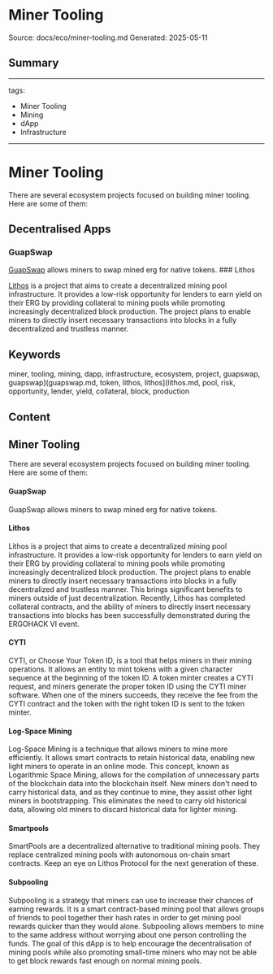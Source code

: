 # Miner Tooling
Source: docs/eco/miner-tooling.md
Generated: 2025-05-11

## Summary
---
tags:
  - Miner Tooling
  - Mining
  - dApp
  - Infrastructure
---

# Miner Tooling

There are several ecosystem projects focused on building miner tooling. Here are some of them:

## Decentralised Apps

### GuapSwap

[GuapSwap](guapswap.md) allows miners to swap mined erg for native tokens. ### Lithos

[Lithos](lithos.md) is a project that aims to create a decentralized mining pool infrastructure. It provides a low-risk opportunity for lenders to earn yield on their ERG by providing collateral to mining pools while promoting increasingly decentralized block production. The project plans to enable miners to directly insert necessary transactions into blocks in a fully decentralized and trustless manner.

## Keywords
miner, tooling, mining, dapp, infrastructure, ecosystem, project, guapswap, guapswap](guapswap.md, token, lithos, lithos](lithos.md, pool, risk, opportunity, lender, yield, collateral, block, production

## Content
## Miner Tooling
There are several ecosystem projects focused on building miner tooling. Here are some of them:

#### GuapSwap
GuapSwap allows miners to swap mined erg for native tokens.

#### Lithos
Lithos is a project that aims to create a decentralized mining pool infrastructure. It provides a low-risk opportunity for lenders to earn yield on their ERG by providing collateral to mining pools while promoting increasingly decentralized block production. The project plans to enable miners to directly insert necessary transactions into blocks in a fully decentralized and trustless manner. This brings significant benefits to miners outside of just decentralization. Recently, Lithos has completed collateral contracts, and the ability of miners to directly insert necessary transactions into blocks has been successfully demonstrated during the ERGOHACK VI event.

#### CYTI
CYTI, or Choose Your Token ID, is a tool that helps miners in their mining operations. It allows an entity to mint tokens with a given character sequence at the beginning of the token ID. A token minter creates a CYTI request, and miners generate the proper token ID using the CYTI miner software. When one of the miners succeeds, they receive the fee from the CYTI contract and the token with the right token ID is sent to the token minter.

#### Log-Space Mining
Log-Space Mining is a technique that allows miners to mine more efficiently. It allows smart contracts to retain historical data, enabling new light miners to operate in an online mode. This concept, known as Logarithmic Space Mining, allows for the compilation of unnecessary parts of the blockchain data into the blockchain itself. New miners don't need to carry historical data, and as they continue to mine, they assist other light miners in bootstrapping. This eliminates the need to carry old historical data, allowing old miners to discard historical data for lighter mining.

#### Smartpools
SmartPools are a decentralized alternative to traditional mining pools. They replace centralized mining pools with autonomous on-chain smart contracts. Keep an eye on Lithos Protocol for the next generation of these.

#### Subpooling
Subpooling is a strategy that miners can use to increase their chances of earning rewards. It is a smart contract-based mining pool that allows groups of friends to pool together their hash rates in order to get mining pool rewards quicker than they would alone. Subpooling allows members to mine to the same address without worrying about one person controlling the funds. The goal of this dApp is to help encourage the decentralisation of mining pools while also promoting small-time miners who may not be able to get block rewards fast enough on normal mining pools.
